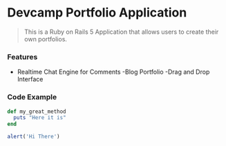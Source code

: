 # Devcamp Portfolio Application


>This is a Ruby on Rails 5 Application that allows users to create their own portfolios.

### Features

- Realtime Chat Engine for Comments
-Blog Portfolio
-Drag and Drop Interface

### Code Example

```ruby
def my_great_method
  puts "Here it is"
end
```

```javascript
alert('Hi There')
```